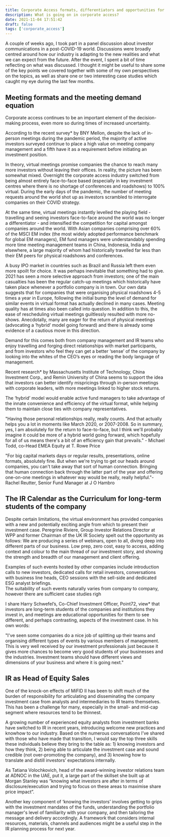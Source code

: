 ```yaml
---
title: Corporate Access formats, differentiators and opportunities for IR
description: What is going on in corporate access?
date: 2021-11-04 17:51:42
draft: false
tags: ['corporate_access']
---
```


A couple of weeks ago, I took part in a panel discussion about investor communications in a post-COVID-19 world. Discussions were broadly centred around how our industry is adapting to the new realities and what we can expect from the future.
After the event, I spent a bit of time reflecting on what was discussed. I thought it might be useful to share some of the key points we covered together with some of my own perspectives on the topics, as well as share one or two interesting case studies which caught my eye during the last few months.

## Meeting formats and the meeting demand equation

Corporate access continues to be an important element of the decision-making process, even more so during times of increased uncertainty.

According to the recent survey* by BNY Mellon, despite the lack of in-person meetings during the pandemic period, the majority of active investors surveyed continue to place a high value on meeting company management and a fifth have it as a requirement before initiating an investment position.

In theory, virtual meetings promise companies the chance to reach many more investors without leaving their offices. In reality, the picture has been somewhat mixed. 
Overnight the corporate access industry switched from being almost entirely face-to-face based (especially in key investment centres where there is no shortage of conferences and roadshows) to 100% virtual. During the early days of the pandemic, the number of meeting requests around the world shot up as investors scrambled to interrogate companies on their COVID strategy.

At the same time, virtual meetings instantly levelled the playing field - travelling and seeing investors face-to-face around the world was no longer a differentiator - and intensified the competition for capital amongst companies around the world.
With Asian companies comprising over 60% of the MSCI EM index (the most widely adopted performance benchmark for global EM managers), EM fund managers were understandably spending more time meeting management teams in China, Indonesia, India and elsewhere, a large majority of whom had historically travelled far less than their EM peers for physical roadshows and conferences.

A busy IPO market in countries such as Brazil and Russia left them even more spoilt for choice. It was perhaps inevitable that something had to give. 2021 has seen a more selective approach from investors; one of the main casualties has been the regular catch-up meetings which historically have taken place whenever a portfolio company is in town. 
Our own data suggests that for companies that were organising physical roadshows 4-5 times a year in Europe, following the initial bump the level of demand for similar events in virtual format has actually declined in many cases. Meeting quality has at times also been called into question. In addition to this, the ease of rescheduling virtual meetings guiltlessly resulted with more no-shows. Anecdotally, many are eager for the return of physical meetings (advocating a ‘hybrid’ model going forward) and there is already some evidence of a cautious move in this direction. 

Demand for this comes both from company management and IR teams who enjoy travelling and forging direct relationships with market participants, and from investors who feel they can get a better ‘sense’ of the company by looking into the whites of the CEO’s eyes or reading the body language of management.

Recent research* by Massachusetts Institute of Technology, China Investment Corp., and Remin University of China seems to support the idea that investors can better identify mispricings through in-person meetings with corporate leaders, with more meetings linked to higher stock returns.

The ‘hybrid’ model would enable active fund managers to take advantage of the innate convenience and efficiency of the virtual format, while helping them to maintain close ties with company representatives.

"Having those personal relationships really, really counts. And that actually helps you a lot in moments like March 2020, or 2007-2008. So in summary, yes, I am absolutely for the return to face-to-face, but I think we'll probably imagine it could be more of a hybrid world going forward, which hopefully for all of us means there's a bit of an efficiency gain that prevails." - Michael Todd, co-Head EMEA Equity at T. Rowe Price

"For big capital markets days or regular results, presentations, online formats, absolutely fine. But when we're trying to get our heads around companies, you can't take away that sort of human connection. Bringing that human connection back through the latter part of the year and offering one-on-one meetings in whatever way would be really, really helpful."- Rachel Reutter, Senior Fund Manager at J O Hambro

## The IR Calendar as the Curriculum for long-term students of the company

Despite certain limitations, the virtual environment has provided companies with a new and potentially exciting angle from which to present their investment case.
Peregrine Riviere, Group Investor Relations Director at WPP and former Chairman of the UK IR Society spelt out the opportunity as follows:
We are producing a series of webinars, open to all, diving deep into different parts of our business. Low prep, zero cost, easy to access, adding context and colour to the main thread of our investment story, and showing the strength and breadth of our management and client offering.

Examples of such events hosted by other companies include introduction calls to new investors, dedicated calls for retail investors, conversations with business line heads, CEO sessions with the sell-side and dedicated ESG analyst briefings.  
The suitability of such events naturally varies from company to company, however there are sufficient case studies righ

I share Harry Schwefel’s, Co-Chief Investment Officer, Point72, view* that investors are long-term students of the companies and institutions they invest in, and meetings are educational opportunities for them to see different, and perhaps contrasting, aspects of the investment case. In his own words: 

"I've seen some companies do a nice job of splitting up their teams and organising different types of events by various members of management. This is very well received by our investment professionals just because it gives more chances to become very good students of your businesses and the industries. Investment teams should have different views and dimensions of your business and where it is going next."

## IR as Head of Equity Sales 

One of the knock-on effects of MiFID II has been to shift much of the burden of responsibility for articulating and disseminating the company investment case from analysts and intermediaries to IR teams themselves. This has been a challenge for many, especially in the small- and mid-cap segment where resources tend to be thinnest. 

A growing number of experienced equity analysts from investment banks have switched to IR in recent years, introducing welcome new practices and knowhow to our industry. 
Based on the numerous conversations I’ve shared with those who have made that transition, I would say the top three skills these individuals believe they bring to the table as: 1) knowing investors and how they think, 2) being able to articulate the investment case and sound credible (not over-promoting the company), and 3) knowing how to translate and distill investors’ expectations internally.

As Tatiana Volochkovich, head of the award-winning investor relations team at ADNOC in the UAE, put it, a large part of the skillset she built up at Morgan Stanley was “knowing what investors are after in terms of disclosure/execution and trying to focus on these areas to maximise share price impact”. 

Another key component of ‘knowing the investors’ involves getting to grips with the investment mandates of the funds, understanding the portfolio manager's level of familiarity with your company, and then tailoring the message and delivery accordingly. 
A framework that considers internal resources, materials, channels and audiences might be a useful step in the IR planning process for next year.